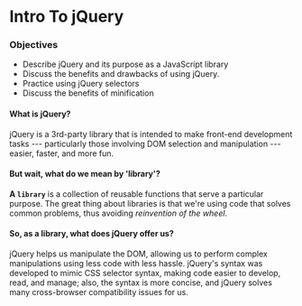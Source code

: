 # Intro To jQuery

### Objectives

* Describe jQuery and its purpose as a JavaScript library
* Discuss the benefits and drawbacks of using jQuery.
* Practice using jQuery selectors
* Discuss the benefits of minification

#### What is jQuery?
jQuery is a 3rd-party library that is intended to make front-end development tasks --- particularly those involving DOM selection and manipulation --- easier, faster, and more fun.

#### But wait, what do we mean by 'library'?

**A `library`** is a collection of reusable functions that serve a particular purpose. The great thing about libraries is that we're using code that solves common problems, thus avoiding *reinvention of the wheel*.

#### So, as a library, what does jQuery offer us?

jQuery helps us manipulate the DOM, allowing us to perform complex manipulations using less code with less hassle. jQuery's syntax was developed to mimic CSS selector syntax, making code easier to develop, read, and manage; also, the syntax is more concise, and jQuery solves many cross-browser compatibility issues for us.
